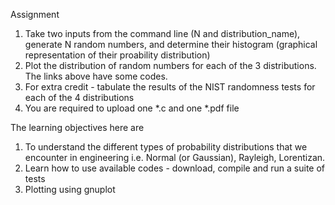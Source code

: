 Assignment

1. Take two inputs from the command line (N and distribution_name), generate N random numbers, and determine their histogram (graphical representation of their proability distribution)
2. Plot the distribution of random numbers for each of the 3 distributions. The links above have some codes. 
3. For extra credit - tabulate the results of the NIST randomness tests for each of the 4 distributions
4. You are required to upload one *.c and one *.pdf file

The learning objectives here are

1. To understand the different types of probability distributions that we encounter in engineering i.e. Normal (or Gaussian), Rayleigh, Lorentizan.
2. Learn how to use available codes - download, compile and run a suite of tests
3. Plotting using gnuplot
